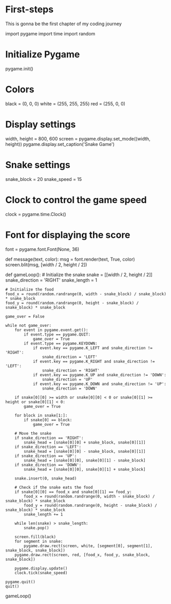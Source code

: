 # First-steps
This is gonna be the first chapter of my coding journey

import pygame
import time
import random

# Initialize Pygame
pygame.init()

# Colors
black = (0, 0, 0)
white = (255, 255, 255)
red = (255, 0, 0)

# Display settings
width, height = 800, 600
screen = pygame.display.set_mode((width, height))
pygame.display.set_caption('Snake Game')

# Snake settings
snake_block = 20
snake_speed = 15

# Clock to control the game speed
clock = pygame.time.Clock()

# Font for displaying the score
font = pygame.font.Font(None, 36)

def message(text, color):
    msg = font.render(text, True, color)
    screen.blit(msg, [width / 2, height / 2])

def gameLoop():
    # Initialize the snake
    snake = [[width / 2, height / 2]]
    snake_direction = 'RIGHT'
    snake_length = 1

    # Initialize the food
    food_x = round(random.randrange(0, width - snake_block) / snake_block) * snake_block
    food_y = round(random.randrange(0, height - snake_block) / snake_block) * snake_block

    game_over = False

    while not game_over:
        for event in pygame.event.get():
            if event.type == pygame.QUIT:
                game_over = True
            if event.type == pygame.KEYDOWN:
                if event.key == pygame.K_LEFT and snake_direction != 'RIGHT':
                    snake_direction = 'LEFT'
                if event.key == pygame.K_RIGHT and snake_direction != 'LEFT':
                    snake_direction = 'RIGHT'
                if event.key == pygame.K_UP and snake_direction != 'DOWN':
                    snake_direction = 'UP'
                if event.key == pygame.K_DOWN and snake_direction != 'UP':
                    snake_direction = 'DOWN'

        if snake[0][0] >= width or snake[0][0] < 0 or snake[0][1] >= height or snake[0][1] < 0:
            game_over = True

        for block in snake[1:]:
            if snake[0] == block:
                game_over = True

        # Move the snake
        if snake_direction == 'RIGHT':
            snake_head = [snake[0][0] + snake_block, snake[0][1]]
        if snake_direction == 'LEFT':
            snake_head = [snake[0][0] - snake_block, snake[0][1]]
        if snake_direction == 'UP':
            snake_head = [snake[0][0], snake[0][1] - snake_block]
        if snake_direction == 'DOWN':
            snake_head = [snake[0][0], snake[0][1] + snake_block]

        snake.insert(0, snake_head)

        # Check if the snake eats the food
        if snake[0][0] == food_x and snake[0][1] == food_y:
            food_x = round(random.randrange(0, width - snake_block) / snake_block) * snake_block
            food_y = round(random.randrange(0, height - snake_block) / snake_block) * snake_block
            snake_length += 1

        while len(snake) > snake_length:
            snake.pop()

        screen.fill(black)
        for segment in snake:
            pygame.draw.rect(screen, white, [segment[0], segment[1], snake_block, snake_block])
        pygame.draw.rect(screen, red, [food_x, food_y, snake_block, snake_block])

        pygame.display.update()
        clock.tick(snake_speed)

    pygame.quit()
    quit()

gameLoop()

